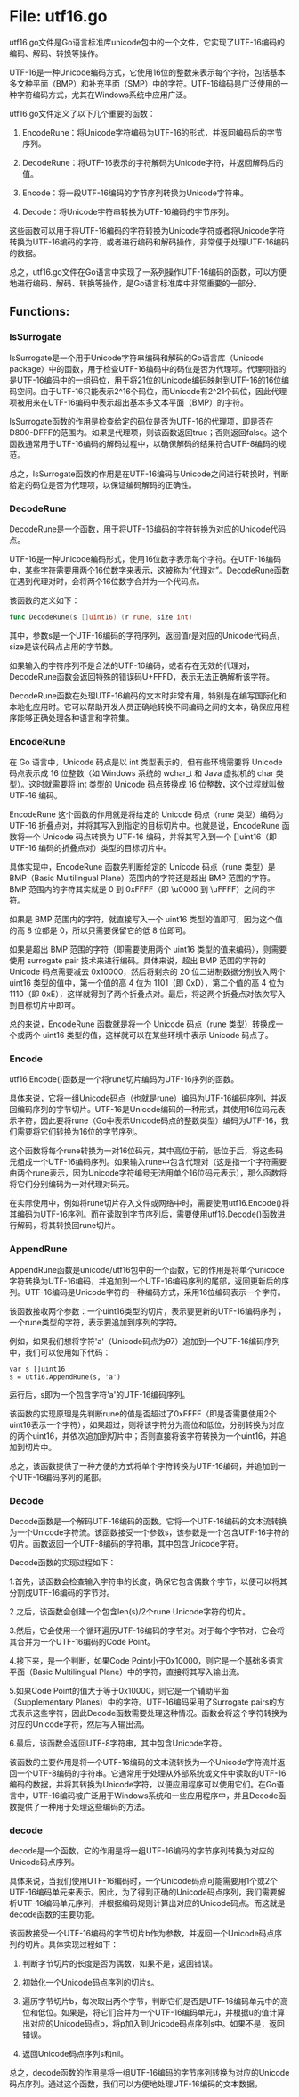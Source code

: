 # File: utf16.go

utf16.go文件是Go语言标准库unicode包中的一个文件，它实现了UTF-16编码的编码、解码、转换等操作。

UTF-16是一种Unicode编码方式，它使用16位的整数来表示每个字符，包括基本多文种平面（BMP）和补充平面（SMP）中的字符。UTF-16编码是广泛使用的一种字符编码方式，尤其在Windows系统中应用广泛。

utf16.go文件定义了以下几个重要的函数：

1. EncodeRune：将Unicode字符编码为UTF-16的形式，并返回编码后的字节序列。

2. DecodeRune：将UTF-16表示的字符解码为Unicode字符，并返回解码后的值。

3. Encode：将一段UTF-16编码的字节序列转换为Unicode字符串。

4. Decode：将Unicode字符串转换为UTF-16编码的字节序列。

这些函数可以用于将UTF-16编码的字符转换为Unicode字符或者将Unicode字符转换为UTF-16编码的字符，或者进行编码和解码操作，非常便于处理UTF-16编码的数据。

总之，utf16.go文件在Go语言中实现了一系列操作UTF-16编码的函数，可以方便地进行编码、解码、转换等操作，是Go语言标准库中非常重要的一部分。

## Functions:

### IsSurrogate

IsSurrogate是一个用于Unicode字符串编码和解码的Go语言库（Unicode package）中的函数，用于检查UTF-16编码中的码位是否为代理项。代理项指的是UTF-16编码中的一组码位，用于将21位的Unicode编码映射到UTF-16的16位编码空间。由于UTF-16只能表示2^16个码位，而Unicode有2^21个码位，因此代理项被用来在UTF-16编码中表示超出基本多文本平面（BMP）的字符。

IsSurrogate函数的作用是检查给定的码位是否为UTF-16的代理项，即是否在D800-DFFF的范围内。如果是代理项，则该函数返回true；否则返回false。这个函数通常用于UTF-16编码的解码过程中，以确保解码的结果符合UTF-8编码的规范。

总之，IsSurrogate函数的作用是在UTF-16编码与Unicode之间进行转换时，判断给定的码位是否为代理项，以保证编码解码的正确性。



### DecodeRune

DecodeRune是一个函数，用于将UTF-16编码的字符转换为对应的Unicode代码点。

UTF-16是一种Unicode编码形式，使用16位数字表示每个字符。在UTF-16编码中，某些字符需要用两个16位数字来表示，这被称为“代理对”。DecodeRune函数在遇到代理对时，会将两个16位数字合并为一个代码点。

该函数的定义如下：

```go
func DecodeRune(s []uint16) (r rune, size int)
```

其中，参数s是一个UTF-16编码的字符序列，返回值r是对应的Unicode代码点，size是该代码点占用的字节数。

如果输入的字符序列不是合法的UTF-16编码，或者存在无效的代理对，DecodeRune函数会返回特殊的错误码U+FFFD，表示无法正确解析该字符。

DecodeRune函数在处理UTF-16编码的文本时非常有用，特别是在编写国际化和本地化应用时。它可以帮助开发人员正确地转换不同编码之间的文本，确保应用程序能够正确处理各种语言和字符集。



### EncodeRune

在 Go 语言中，Unicode 码点是以 int 类型表示的，但有些环境需要将 Unicode 码点表示成 16 位整数（如 Windows 系统的 wchar_t 和 Java 虚拟机的 char 类型）。这时就需要将 int 类型的 Unicode 码点转换成 16 位整数，这个过程就叫做 UTF-16 编码。

EncodeRune 这个函数的作用就是将给定的 Unicode 码点（rune 类型）编码为 UTF-16 折叠点对，并将其写入到指定的目标切片中。也就是说，EncodeRune 函数将一个 Unicode 码点转换为 UTF-16 编码，并将其写入到一个 []uint16（即 UTF-16 编码的折叠点对）类型的目标切片中。

具体实现中，EncodeRune 函数先判断给定的 Unicode 码点（rune 类型）是 BMP（Basic Multilingual Plane）范围内的字符还是超出 BMP 范围的字符。BMP 范围内的字符其实就是 0 到 0xFFFF（即 \u0000 到 \uFFFF）之间的字符。

如果是 BMP 范围内的字符，就直接写入一个 uint16 类型的值即可，因为这个值的高 8 位都是 0，所以只需要保留它的低 8 位即可。

如果是超出 BMP 范围的字符（即需要使用两个 uint16 类型的值来编码），则需要使用 surrogate pair 技术来进行编码。具体来说，超出 BMP 范围的字符的 Unicode 码点需要减去 0x10000，然后将剩余的 20 位二进制数据分别放入两个 uint16 类型的值中，第一个值的高 4 位为 1101（即 0xD），第二个值的高 4 位为 1110（即 0xE），这样就得到了两个折叠点对。最后，将这两个折叠点对依次写入到目标切片中即可。

总的来说，EncodeRune 函数就是将一个 Unicode 码点（rune 类型）转换成一个或两个 uint16 类型的值，这样就可以在某些环境中表示 Unicode 码点了。



### Encode

utf16.Encode()函数是一个将rune切片编码为UTF-16序列的函数。

具体来说，它将一组Unicode码点（也就是rune）编码为UTF-16编码序列，并返回编码序列的字节切片。UTF-16是Unicode编码的一种形式，其使用16位码元表示字符，因此要将rune（Go中表示Unicode码点的整数类型）编码为UTF-16，我们需要将它们转换为16位的字节序列。

这个函数将每个rune转换为一对16位码元，其中高位于前，低位于后，将这些码元组成一个UTF-16编码序列。如果输入rune中包含代理对（这是指一个字符需要由两个rune表示，因为Unicode字符编号无法用单个16位码元表示），那么函数将将它们分别编码为一对代理对码元。

在实际使用中，例如将rune切片存入文件或网络中时，需要使用utf16.Encode()将其编码为UTF-16序列。而在读取到字节序列后，需要使用utf16.Decode()函数进行解码，将其转换回rune切片。



### AppendRune

AppendRune函数是unicode/utf16包中的一个函数，它的作用是将单个unicode字符转换为UTF-16编码，并追加到一个UTF-16编码序列的尾部，返回更新后的序列。UTF-16编码是Unicode字符的一种编码方式，采用16位编码表示一个字符。

该函数接收两个参数：一个uint16类型的切片，表示要更新的UTF-16编码序列；一个rune类型的字符，表示要追加到序列的字符。

例如，如果我们想将字符'a'（Unicode码点为97）追加到一个UTF-16编码序列中，我们可以使用如下代码：

```
var s []uint16
s = utf16.AppendRune(s, 'a')
```

运行后，s即为一个包含字符'a'的UTF-16编码序列。

该函数的实现原理是先判断rune的值是否超过了0xFFFF（即是否需要使用2个uint16表示一个字符），如果超过，则将该字符分为高位和低位，分别转换为对应的两个uint16，并依次追加到切片中；否则直接将该字符转换为一个uint16，并追加到切片中。

总之，该函数提供了一种方便的方式将单个字符转换为UTF-16编码，并追加到一个UTF-16编码序列的尾部。



### Decode

Decode函数是一个解码UTF-16编码的函数。它将一个UTF-16编码的文本流转换为一个Unicode字符流。该函数接受一个参数s，该参数是一个包含UTF-16字符的切片。函数返回一个UTF-8编码的字符串，其中包含Unicode字符。

Decode函数的实现过程如下：

1.首先，该函数会检查输入字符串的长度，确保它包含偶数个字节，以便可以将其分割成UTF-16编码的字节对。

2.之后，该函数会创建一个包含len(s)/2个rune Unicode字符的切片。

3.然后，它会使用一个循环遍历UTF-16编码的字节对。对于每个字节对，它会将其合并为一个UTF-16编码的Code Point。

4.接下来，是一个判断，如果Code Point小于0x10000，则它是一个基础多语言平面（Basic Multilingual Plane）中的字符，直接将其写入输出流。

5.如果Code Point的值大于等于0x10000，则它是一个辅助平面（Supplementary Planes）中的字符。UTF-16编码采用了Surrogate pairs的方式表示这些字符，因此Decode函数需要处理这种情况。函数会将这个字符转换为对应的Unicode字符，然后写入输出流。

6.最后，该函数会返回UTF-8字符串，其中包含Unicode字符。

该函数的主要作用是将一个UTF-16编码的文本流转换为一个Unicode字符流并返回一个UTF-8编码的字符串。它通常用于处理从外部系统或文件中读取的UTF-16编码的数据，并将其转换为Unicode字符，以便应用程序可以使用它们。在Go语言中，UTF-16编码被广泛用于Windows系统和一些应用程序中，并且Decode函数提供了一种用于处理这些编码的方法。



### decode

decode是一个函数，它的作用是将一组UTF-16编码的字节序列转换为对应的Unicode码点序列。

具体来说，当我们使用UTF-16编码时，一个Unicode码点可能需要用1个或2个UTF-16编码单元来表示。因此，为了得到正确的Unicode码点序列，我们需要解析UTF-16编码单元序列，并根据编码规则计算出对应的Unicode码点。而这就是decode函数的主要功能。

该函数接受一个UTF-16编码的字节切片b作为参数，并返回一个Unicode码点序列的切片。具体实现过程如下：

1. 判断字节切片的长度是否为偶数，如果不是，返回错误。

2. 初始化一个Unicode码点序列的切片s。

3. 遍历字节切片b，每次取出两个字节，判断它们是否是UTF-16编码单元中的高位和低位。如果是，将它们合并为一个UTF-16编码单元u，并根据u的值计算出对应的Unicode码点p，将p加入到Unicode码点序列s中。如果不是，返回错误。

4. 返回Unicode码点序列s和nil。

总之，decode函数的作用是将一组UTF-16编码的字节序列转换为对应的Unicode码点序列。通过这个函数，我们可以方便地处理UTF-16编码的文本数据。



